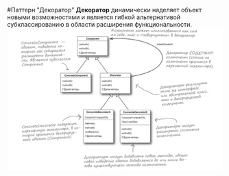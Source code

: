 #Паттерн "Декоратор" 
**Декоратор** динамически наделяет объект новыми возможностями и является гибкой альтернативой субклассированию в области расширения функциональности.
![decorator](img/decorator.png)